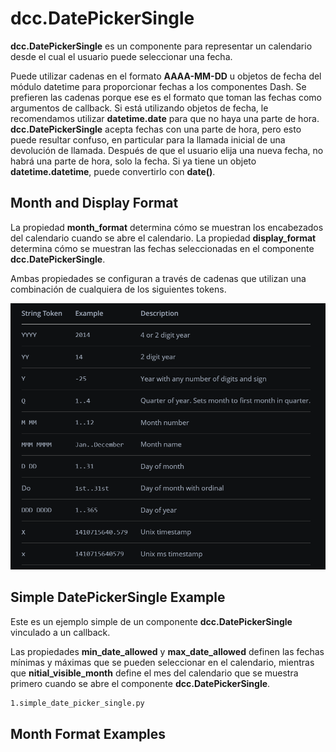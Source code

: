 # dcc.DatePickerSingle

**dcc.DatePickerSingle** es un componente para representar un calendario desde el cual el usuario puede seleccionar una fecha.

Puede utilizar cadenas en el formato **AAAA-MM-DD** u objetos de fecha del módulo datetime para proporcionar fechas a los componentes Dash. Se prefieren las cadenas porque ese es el formato que toman las fechas como argumentos de callback. Si está utilizando objetos de fecha, le recomendamos utilizar **datetime.date** para que no haya una parte de hora. **dcc.DatePickerSingle** acepta fechas con una parte de hora, pero esto puede resultar confuso, en particular para la llamada inicial de una devolución de llamada. Después de que el usuario elija una nueva fecha, no habrá una parte de hora, solo la fecha. Si ya tiene un objeto **datetime.datetime**, puede convertirlo con **date()**.

## Month and Display Format

La propiedad **month_format** determina cómo se muestran los encabezados del calendario cuando se abre el calendario. La propiedad **display_format** determina cómo se muestran las fechas seleccionadas en el componente **dcc.DatePickerSingle**.

Ambas propiedades se configuran a través de cadenas que utilizan una combinación de cualquiera de los siguientes tokens.

![options](images/options.png)

## Simple DatePickerSingle Example

Este es un ejemplo simple de un componente **dcc.DatePickerSingle** vinculado a un callback.

Las propiedades **min_date_allowed** y **max_date_allowed** definen las fechas mínimas y máximas que se pueden seleccionar en el calendario, mientras que **nitial_visible_month** define el mes del calendario que se muestra primero cuando se abre el componente **dcc.DatePickerSingle**.

```bash
1.simple_date_picker_single.py
```

## Month Format Examples

